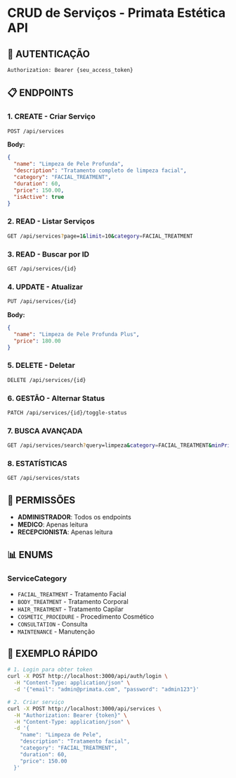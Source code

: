 # CRUD de Serviços - Primata Estética API

## **🔐 AUTENTICAÇÃO**
```bash
Authorization: Bearer {seu_access_token}
```

## **📋 ENDPOINTS**

### **1. CREATE - Criar Serviço**
```bash
POST /api/services
```
**Body:**
```json
{
  "name": "Limpeza de Pele Profunda",
  "description": "Tratamento completo de limpeza facial",
  "category": "FACIAL_TREATMENT",
  "duration": 60,
  "price": 150.00,
  "isActive": true
}
```

### **2. READ - Listar Serviços**
```bash
GET /api/services?page=1&limit=10&category=FACIAL_TREATMENT
```

### **3. READ - Buscar por ID**
```bash
GET /api/services/{id}
```

### **4. UPDATE - Atualizar**
```bash
PUT /api/services/{id}
```
**Body:**
```json
{
  "name": "Limpeza de Pele Profunda Plus",
  "price": 180.00
}
```

### **5. DELETE - Deletar**
```bash
DELETE /api/services/{id}
```

### **6. GESTÃO - Alternar Status**
```bash
PATCH /api/services/{id}/toggle-status
```

### **7. BUSCA AVANÇADA**
```bash
GET /api/services/search?query=limpeza&category=FACIAL_TREATMENT&minPrice=100&maxPrice=200
```

### **8. ESTATÍSTICAS**
```bash
GET /api/services/stats
```

## **🔑 PERMISSÕES**
- **ADMINISTRADOR**: Todos os endpoints
- **MEDICO**: Apenas leitura
- **RECEPCIONISTA**: Apenas leitura

## **📊 ENUMS**

### **ServiceCategory**
- `FACIAL_TREATMENT` - Tratamento Facial
- `BODY_TREATMENT` - Tratamento Corporal
- `HAIR_TREATMENT` - Tratamento Capilar
- `COSMETIC_PROCEDURE` - Procedimento Cosmético
- `CONSULTATION` - Consulta
- `MAINTENANCE` - Manutenção

## **📝 EXEMPLO RÁPIDO**
```bash
# 1. Login para obter token
curl -X POST http://localhost:3000/api/auth/login \
  -H "Content-Type: application/json" \
  -d '{"email": "admin@primata.com", "password": "admin123"}'

# 2. Criar serviço
curl -X POST http://localhost:3000/api/services \
  -H "Authorization: Bearer {token}" \
  -H "Content-Type: application/json" \
  -d '{
    "name": "Limpeza de Pele",
    "description": "Tratamento facial",
    "category": "FACIAL_TREATMENT",
    "duration": 60,
    "price": 150.00
  }'
```
